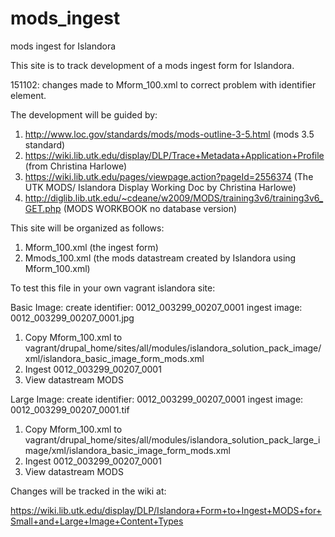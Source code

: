 # mods_ingest
mods ingest for Islandora 

This site is to track development of a mods ingest form for Islandora.

151102: changes made to Mform_100.xml to correct problem with identifier element.

The development will be guided by:
 1.  http://www.loc.gov/standards/mods/mods-outline-3-5.html (mods 3.5 standard)
 2.  https://wiki.lib.utk.edu/display/DLP/Trace+Metadata+Application+Profile (from Christina Harlowe)
 3. https://wiki.lib.utk.edu/pages/viewpage.action?pageId=2556374 (The UTK MODS/
Islandora Display Working Doc by Christina Harlowe)
 4.  http://diglib.lib.utk.edu/~cdeane/w2009/MODS/training3v6/training3v6_GET.php (MODS WORKBOOK no database version)

This site will be organized as follows:

  1. Mform_100.xml (the ingest form)
  2. Mmods_100.xml (the mods datastream created by Islandora using Mform_100.xml)
  
To test this file in your own vagrant islandora site:

Basic Image:
create identifier: 0012_003299_00207_0001
     ingest image: 0012_003299_00207_0001.jpg 

1. Copy Mform_100.xml to vagrant/drupal_home/sites/all/modules/islandora_solution_pack_image/xml/islandora_basic_image_form_mods.xml
2. Ingest 0012_003299_00207_0001
3. View datastream MODS


Large Image:
create identifier: 0012_003299_00207_0001
     ingest image: 0012_003299_00207_0001.tif

1. Copy Mform_100.xml to vagrant/drupal_home/sites/all/modules/islandora_solution_pack_large_image/xml/islandora_basic_image_form_mods.xml
2. Ingest 0012_003299_00207_0001
3. View datastream MODS


Changes will be tracked in the wiki at:

https://wiki.lib.utk.edu/display/DLP/Islandora+Form+to+Ingest+MODS+for+Small+and+Large+Image+Content+Types
